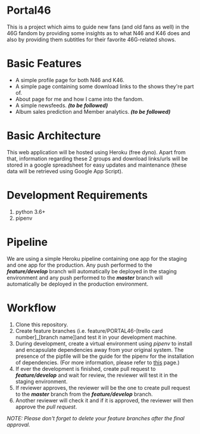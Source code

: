 # Portal46
This is a project which aims to guide new fans (and old fans as well) in the 46G fandom by providing some insights as to what N46 and K46 does and also by providing them subtitles for their favorite 46G-related shows.

# Basic Features
- A simple profile page for both N46 and K46.
- A simple page containing some download links to the shows they're part of.
- About page for me and how I came into the fandom.
- A simple newsfeeds. _**(to be followed)**_
- Album sales prediction and Member analytics. _**(to be followed)**_

# Basic Architecture
This web application will be hosted using Heroku (free dyno). Apart from that, information regarding these 2 groups and download links/urls will be stored in a google spreadsheet for easy updates and maintenance (these data will be retrieved using Google App Script).

# Development Requirements
1. python 3.6+
2. pipenv

# Pipeline
We are using a simple Heroku pipeline containing one app for the staging and one app for the production. Any push performed to the _**feature/develop**_ branch will automatically be deployed in the staging environment and any push performed to the _**master**_ branch will automatically be deployed in the production environment.

# Workflow
1. Clone this repository.
2. Create feature branches (i.e. feature/PORTAL46-[trello card number]_[branch name])and test it in your development machine.
3. During development, create a virtual environment using _pipenv_ to install and encapsulate dependencies away from your original system. The presence of the pipfile will be the guide for the pipenv for the installation of dependencies. (For more information, please refer to [this](https://devcenter.heroku.com/articles/getting-started-with-python#declare-app-dependencies) page.)
4. If ever the development is finished, create pull request to _**feature/develop**_ and wait for review, the reviewer will test it in the staging environment.
5. If reviewer approves, the reviewer will be the one to create pull request to the _**master**_ branch from the _**feature/develop**_ branch.
6. Another reviewer will check it and if it is approved, the reviewer will then approve the _pull request_.

_NOTE: Please don't forget to delete your feature branches after the final approval._
